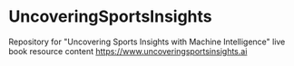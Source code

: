 # UncoveringSportsInsights
Repository for "Uncovering Sports Insights with Machine Intelligence" live book resource content
https://www.uncoveringsportsinsights.ai  
